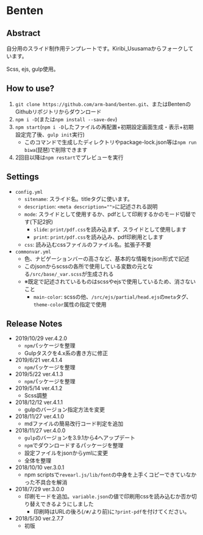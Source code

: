# Benten

## Abstract

自分用のスライド制作用テンプレートです。Kiribi_Ususamaからフォークしています。

Scss, ejs, gulp使用。

## How to use?

1. `git clone https://github.com/arm-band/benten.git`、またはBentenのGithubリポジトリからダウンロード
2. `npm i -D`(または`npm install --save-dev`)
3. `npm start`(`npm i -D`したファイルの再配置+初期設定画面生成・表示+初期設定完了後、`gulp init`実行)
    - このコマンドで生成したディレクトリやpackage-lock.json等は`npm run biwa`(琵琶)で削除できます
4. 2回目以降は`npm restart`でプレビューを実行

## Settings

- `config.yml`
    - `sitename`: スライド名。titleタグに使います。
    - `description`: `<meta description="">`に記述される説明
    - `mode`: スライドとして使用するか、pdfとして印刷するかのモード切替です(下記2択)
        - `slide`: `print/pdf.css`を読み込まず、スライドとして使用します
        - `print`: `print/pdf.css`を読み込み、pdf印刷用とします
    - `css`: 読み込むcssファイルのファイル名。拡張子不要
- `commonvar.yml`
    - 色、ナビゲーションバーの高さなど、基本的な情報をjson形式で記述
    - このjsonからscssの各所で使用している変数の元となる`/src/base/_var.scss`が生成される
    - ※既定で記述されているものはscssやejsで使用しているため、消さないこと
        - `main-color`: scssの他、`/src/ejs/partial/head.ejs`の`meta`タグ、`theme-color`属性の指定で使用

## Release Notes

- 2019/10/29 ver.4.2.0
    - `npm`パッケージを整理
    - Gulpタスクを4.x系の書き方に修正
- 2019/6/21 ver.4.1.4
    - `npm`パッケージを整理
- 2019/5/22 ver.4.1.3
    - `npm`パッケージを整理
- 2019/5/14 ver.4.1.2
    - Scss調整
- 2018/12/12 ver.4.1.1
    - gulpのバージョン指定方法を変更
- 2018/11/27 ver.4.1.0
    - mdファイルの簡易改行コード判定を追加
- 2018/11/27 ver.4.0.0
    - `gulp`のバージョンを3.9.1から4へアップデート
    - `npm`でダウンロードするパッケージを整理
    - 設定ファイルをjsonからymlに変更
    - 全体を整理
- 2018/10/10 ver.3.0.1
    - npm scriptsで`revearl.js/lib/font`の中身を上手くコピーできていなかった不具合を解消
- 2018/7/29 ver.3.0.0
    - 印刷モードを追加。`variable.json`の値で印刷用cssを読み込むか否か切り替えできるようにしました
        - 印刷時はURLの後ろ(`/#/`より前)に`?print-pdf`を付けてください。
- 2018/5/30 ver.2.7.7
    - 初版